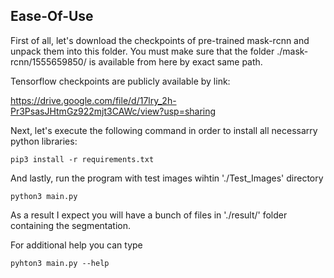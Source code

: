 ## Ease-Of-Use
First of all, let's download the checkpoints of pre-trained mask-rcnn and unpack them into this folder. You must make sure that the folder ./mask-rcnn/1555659850/ is available from here by exact same path.

Tensorflow checkpoints are publicly available by link:

https://drive.google.com/file/d/17lry_2h-Pr3PsasJHtmGz922mjt3CAWc/view?usp=sharing

Next, let's execute the following command in order to install all necessarry python libraries:

`pip3 install -r requirements.txt`

And lastly, run the program with test images wihtin './Test_Images' directory

`python3 main.py`

As a result I expect you will have a bunch of files in './result/' folder containing the segmentation.

For additional help you can type

`pyhton3 main.py --help`